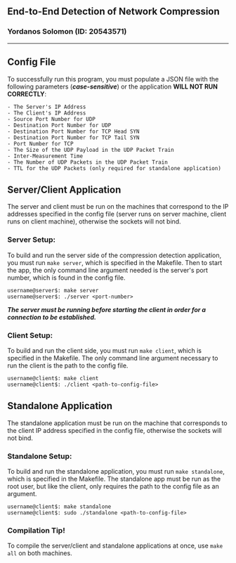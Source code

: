 ## End-to-End Detection of Network Compression 
### Yordanos Solomon (ID: 20543571)
---
## Config File
To successfully run this program, you must populate a JSON file with the following parameters (***case-sensitive***) or the application **WILL NOT RUN CORRECTLY**:

```
- The Server's IP Address
- The Client's IP Address
- Source Port Number for UDP
- Destination Port Number for UDP
- Destination Port Number for TCP Head SYN
- Destination Port Number for TCP Tail SYN
- Port Number for TCP
- The Size of the UDP Payload in the UDP Packet Train
- Inter-Measurement Time
- The Number of UDP Packets in the UDP Packet Train
- TTL for the UDP Packets (only required for standalone application)
```

## Server/Client Application
The server and client must be run on the machines that correspond to the IP addresses specified in the config file (server runs on server machine, client runs on client machine), otherwise the sockets will not bind.

### Server Setup:
To build and run the server side of the compression detection application, you must run `make server`, which is specified in the Makefile. Then to start the app, the only command line argument needed is the server's port number, which is found in the config file.
```
username@server$: make server
username@server$: ./server <port-number>
```
***The server must be running before starting the client in order for a connection to be established.***

### Client Setup:
To build and run the client side, you must run `make client`, which is specified in the Makefile. The only command line argument necessary to run the client is the path to the config file.

```
username@client$: make client
username@client$: ./client <path-to-config-file>
```

## Standalone Application
The standalone application must be run on the machine that corresponds to the client IP address specified in the config file, otherwise the sockets will not bind.

### Standalone Setup:
To build and run the standalone application, you must run `make standalone`, which is specified in the Makefile.  The standalone app must be run as the root user, but like the client, only requires the path to the config file as an argument.

```
username@client$: make standalone
username@client$: sudo ./standalone <path-to-config-file>
```

### Compilation Tip!
To compile the server/client and standalone applications at once, use `make all` on both machines.
